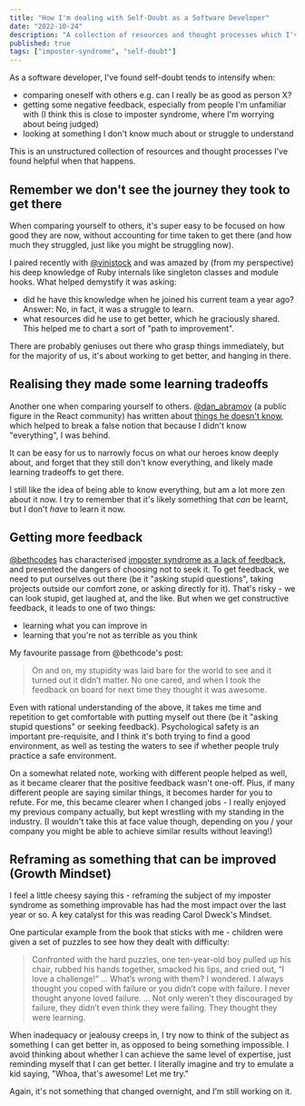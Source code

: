 ```yaml
---
title: "How I'm dealing with Self-Doubt as a Software Developer"
date: "2022-10-24"
description: "A collection of resources and thought processes which I've found helpful for dealing with self-doubt."
published: true
tags: ["imposter-syndrome", "self-doubt"]
---
```


As a software developer, I've found self-doubt tends to intensify when:

- comparing oneself with others e.g. can I really be as good as person X?
- getting some negative feedback, especially from people I'm unfamiliar with (I think this is close to imposter syndrome, where I'm worrying about being judged)
- looking at something I don't know much about or struggle to understand

This is an unstructured collection of resources and thought processes I've found helpful when that happens.

## Remember we don't see the journey they took to get there

When comparing yourself to others, it's super easy to be focused on how good they are now, without accounting for time taken to get there (and how much they struggled, just like you might be struggling now).

I paired recently with [@vinistock](https://twitter.com/vinistock) and was amazed by (from my perspective) his deep knowledge of Ruby internals like singleton classes and module hooks. What helped demystify it was asking:

- did he have this knowledge when he joined his current team a year ago? Answer: No, in fact, it was a struggle to learn.
- what resources did he use to get better, which he graciously shared. This helped me to chart a sort of "path to improvement".

There are probably geniuses out there who grasp things immediately, but for the majority of us, it's about working to get better, and hanging in there.

## Realising they made some learning tradeoffs

Another one when comparing yourself to others. [@dan_abramov](https://twitter.com/dan_abramov) (a public figure in the React community) has written about [things he doesn't know](https://overreacted.io/things-i-dont-know-as-of-2018/), which helped to break a false notion that because I didn't know "everything", I was behind.

It can be easy for us to narrowly focus on what our heroes know deeply about, and forget that they still don't know everything, and likely made learning tradeoffs to get there.

I still like the idea of being able to know everything, but am a lot more zen about it now. I try to remember that it's likely something that _can_ be learnt, but I don't _have_ to learn it now.

## Getting more feedback

[@bethcodes](https://twitter.com/bethcodes) has characterised [imposter syndrome as a lack of feedback](https://web.archive.org/web/20230215110200/https://blog.bethcodes.com/confidence-through-feedback), and presented the dangers of choosing not to seek it. To get feedback, we need to put ourselves out there (be it "asking stupid questions", taking projects outside our comfort zone, or asking directly for it). That's risky - we can look stupid, get laughed at, and the like. But when we get constructive feedback, it leads to one of two things:

- learning what you can improve in
- learning that you're not as terrible as you think

My favourite passage from @bethcode's post:

> On and on, my stupidity was laid bare for the world to see and it turned out it didn’t matter. No one cared, and when I took the feedback on board for next time they thought it was awesome.

Even with rational understanding of the above, it takes me time and repetition to get comfortable with putting myself out there (be it "asking stupid questions" or seeking feedback). Psychological safety is an important pre-requisite, and I think it's both trying to find a good environment, as well as testing the waters to see if whether people truly practice a safe environment.

On a somewhat related note, working with different people helped as well, as it became clearer that the positive feedback wasn't one-off. Plus, if many different people are saying similar things, it becomes harder for you to refute. For me, this became clearer when I changed jobs - I really enjoyed my previous company actually, but kept wrestling with my standing in the industry. (I wouldn't take this at face value though, depending on you / your company you might be able to achieve similar results without leaving!)

## Reframing as something that can be improved (Growth Mindset)

I feel a little cheesy saying this - reframing the subject of my imposter syndrome as something improvable has had the most impact over the last year or so. A key catalyst for this was reading Carol Dweck's Mindset.

One particular example from the book that sticks with me - children were given a set of puzzles to see how they dealt with difficulty:

> Confronted with the hard puzzles, one ten-year-old boy pulled up his chair, rubbed his hands together, smacked his lips, and cried out, “I love a challenge!”
> ...
> What’s wrong with them? I wondered. I always thought you coped with failure or you didn’t cope with failure. I never thought anyone loved failure.
> ...
> Not only weren’t they discouraged by failure, they didn’t even think they were failing. They thought they were learning.

When inadequacy or jealousy creeps in, I try now to think of the subject as something I can get better in, as opposed to being something impossible. I avoid thinking about whether I can achieve the same level of expertise, just reminding myself that I can get better. I literally imagine and try to emulate a kid saying, "Whoa, that's awesome! Let me try."

Again, it's not something that changed overnight, and I'm still working on it.
